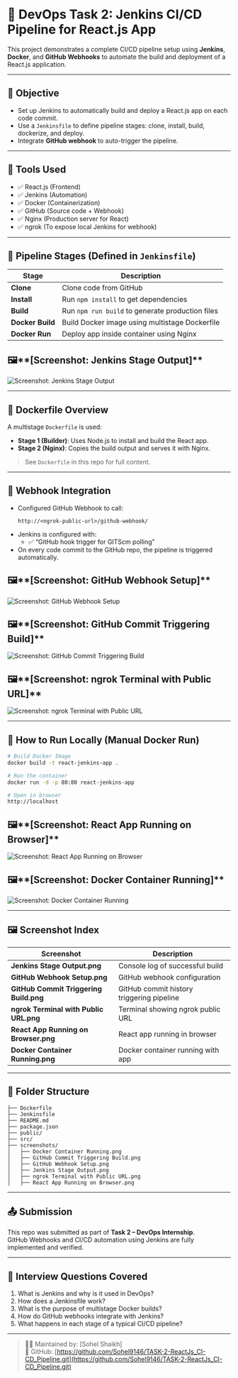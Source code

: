 # 🚀 DevOps Task 2: Jenkins CI/CD Pipeline for React.js App

This project demonstrates a complete CI/CD pipeline setup using **Jenkins**, **Docker**, and **GitHub Webhooks** to automate the build and deployment of a React.js application.

---

## 📌 Objective

- Set up Jenkins to automatically build and deploy a React.js app on each code commit.
- Use a `Jenkinsfile` to define pipeline stages: clone, install, build, dockerize, and deploy.
- Integrate **GitHub webhook** to auto-trigger the pipeline.

---

## 🧰 Tools Used

- ✅ React.js (Frontend)
- ✅ Jenkins (Automation)
- ✅ Docker (Containerization)
- ✅ GitHub (Source code + Webhook)
- ✅ Nginx (Production server for React)
- ✅ ngrok (To expose local Jenkins for webhook)

---

## 🧪 Pipeline Stages (Defined in `Jenkinsfile`)

| Stage | Description |
|-------|-------------|
| **Clone** | Clone code from GitHub |
| **Install** | Run `npm install` to get dependencies |
| **Build** | Run `npm run build` to generate production files |
| **Docker Build** | Build Docker image using multistage Dockerfile |
| **Docker Run** | Deploy app inside container using Nginx |

## 🖼️**[Screenshot: Jenkins Stage Output]**
![Screenshot: Jenkins Stage Output](https://github.com/Sohel9146/TASK-2-ReactJs_CI-CD_Pipeline/blob/main/screenshots/Jenkins%20Stage%20Output.png?raw=true)

---

## 🐳 Dockerfile Overview

A multistage `Dockerfile` is used:
- **Stage 1 (Builder)**: Uses Node.js to install and build the React app.
- **Stage 2 (Nginx)**: Copies the build output and serves it with Nginx.

> See `Dockerfile` in this repo for full content.

---

## 🔁 Webhook Integration

- Configured GitHub Webhook to call:
  ```
  http://<ngrok-public-url>/github-webhook/
  ```
- Jenkins is configured with:
  - ✅ “GitHub hook trigger for GITScm polling”
- On every code commit to the GitHub repo, the pipeline is triggered automatically.

## 🖼️**[Screenshot: GitHub Webhook Setup]**
![Screenshot: GitHub Webhook Setup](https://github.com/Sohel9146/TASK-2-ReactJs_CI-CD_Pipeline/blob/main/screenshots/GitHub%20Webhook%20Setup.png?raw=true)  

## 🖼️**[Screenshot: GitHub Commit Triggering Build]**
![Screenshot: GitHub Commit Triggering Build](https://github.com/Sohel9146/TASK-2-ReactJs_CI-CD_Pipeline/blob/main/screenshots/GitHub%20Commit%20Triggering%20Build.png?raw=true)

## 🖼️**[Screenshot: ngrok Terminal with Public URL]**
![Screenshot: ngrok Terminal with Public URL](https://github.com/Sohel9146/TASK-2-ReactJs_CI-CD_Pipeline/blob/main/screenshots/ngrok%20Terminal%20with%20Public%20URL.png?raw=true)

---

## 🚀 How to Run Locally (Manual Docker Run)

```bash
# Build Docker Image
docker build -t react-jenkins-app .

# Run the container
docker run -d -p 80:80 react-jenkins-app

# Open in browser
http://localhost
```
## 🖼️**[Screenshot: React App Running on Browser]**
![Screenshot: React App Running on Browser](https://github.com/Sohel9146/TASK-2-ReactJs_CI-CD_Pipeline/blob/main/screenshots/React%20App%20Running%20on%20Browser.png?raw=true)

## 🖼️**[Screenshot: Docker Container Running]**
![Screenshot: Docker Container Running](https://github.com/Sohel9146/TASK-2-ReactJs_CI-CD_Pipeline/blob/main/screenshots/Docker%20Container%20Running.png?raw=true)


---

## 🖼️ Screenshot Index

| Screenshot                             |          Description                      |
|----------------------------------------|-------------------------------------------|
| **Jenkins Stage Output.png**           | Console log of successful build           |
| **GitHub Webhook Setup.png**           | GitHub webhook configuration              |
| **GitHub Commit Triggering Build.png** | GitHub commit history triggering pipeline |
| **ngrok Terminal with Public URL.png** | Terminal showing ngrok public URL         |
| **React App Running on Browser.png**   | React app running in browser              |
| **Docker Container Running.png**       | Docker container running with app         |

---

## 📁 Folder Structure

```
├── Dockerfile
├── Jenkinsfile
├── README.md
├── package.json
├── public/
├── src/
├── screenshots/
│   ├── Docker Container Running.png
│   ├── GitHub Commit Triggering Build.png
│   ├── GitHub Webhook Setup.png
│   ├── Jenkins Stage Output.png
│   ├── ngrok Terminal with Public URL.png
│   ├── React App Running on Browser.png
```

---

## 📤 Submission

This repo was submitted as part of **Task 2 – DevOps Internship**.  
GitHub Webhooks and CI/CD automation using Jenkins are fully implemented and verified.

---

## 🙋 Interview Questions Covered

1. What is Jenkins and why is it used in DevOps?
2. How does a Jenkinsfile work?
3. What is the purpose of multistage Docker builds?
4. How do GitHub webhooks integrate with Jenkins?
5. What happens in each stage of a typical CI/CD pipeline?


---

> 👨‍💻 Maintained by: [Sohel Shaikh]  
> 🔗 GitHub: [https://github.com/Sohel9146/TASK-2-ReactJs_CI-CD_Pipeline.git](https://github.com/Sohel9146/TASK-2-ReactJs_CI-CD_Pipeline.git)

